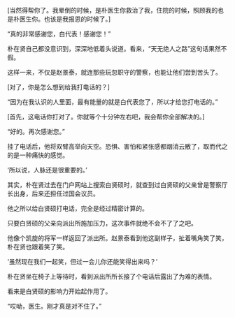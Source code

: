 [当然得帮你了。我晕倒的时候，是朴医生你救治了我，住院的时候，照顾我的也是朴医生你。也该是我报恩的时候了。]

“真的非常感谢您，白代表！感谢您！”

朴在贤自己都没意识到，深深地低着头说道。看来，“天无绝人之路”这句话果然不假。

这样一来，不仅是赵景泰，就连那些玩忽职守的警察，也能让他们尝到苦头了。

[对了，你是怎么想到给我打电话的？]

“因为在我认识的人里面，最有能量的就是白代表您了，所以才给您打电话的。”

[首先，这电话你打对了。你就等个十分钟左右吧，我会帮你全部解决的。]

“好的。再次感谢您。”

挂了电话后，他将双臂高举向天空。恐惧、害怕和紧张感都烟消云散了，取而代之的是一种痛快的感觉。

‘所以说，人脉还是很重要的。’

其实，朴在贤过去在门户网站上搜索白贤硕时，就查到过白贤硕的父亲曾是警察厅长出身，后来还担任过国会议员。

他之所以给白贤硕打电话，完全是经过精密计算的。

只要白贤硕的父亲向派出所施加压力，这次事件就绝不会不了了之吧。

他像个凯旋的将军一样返回了派出所。赵景泰看到他这副样子，扯着嘴角笑了笑，朴在贤也跟着笑了笑。

‘虽然现在我们一起笑，但过一会儿你还能笑得出来吗？’

朴在贤坐在椅子上等待时，看到派出所所长接了个电话后露出了为难的表情。

看来是白贤硕的影响力开始起作用了。

“哎呦，医生。刚才真是对不住了。”